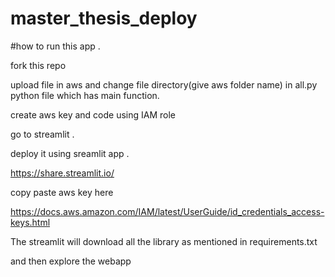# master_thesis_deploy

#how to run this app .

fork this repo 

upload file in aws and change file directory(give aws folder name) in all.py python file which has main function.

create aws key and code using IAM role

go to streamlit . 

deploy it using sreamlit app .

https://share.streamlit.io/


copy paste aws key here 

https://docs.aws.amazon.com/IAM/latest/UserGuide/id_credentials_access-keys.html

The streamlit will download all the library as mentioned in requirements.txt

and then explore the webapp 
